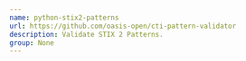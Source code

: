 ```yaml
---
name: python-stix2-patterns
url: https://github.com/oasis-open/cti-pattern-validator
description: Validate STIX 2 Patterns.
group: None
---
```

